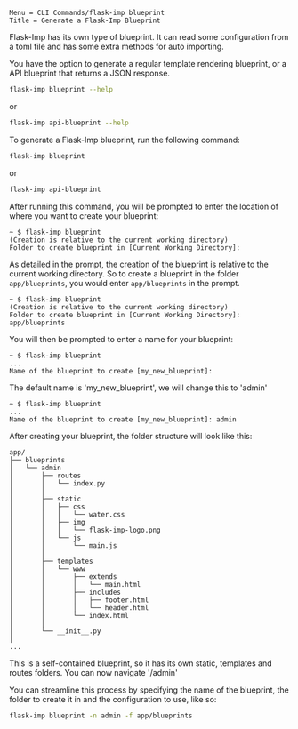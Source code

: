 ```
Menu = CLI Commands/flask-imp blueprint
Title = Generate a Flask-Imp Blueprint
```

Flask-Imp has its own type of blueprint. It can read some configuration from a toml file and has some extra methods for
auto importing.

You have the option to generate a regular template rendering blueprint, or a API blueprint that returns a JSON response.

```bash
flask-imp blueprint --help
```
or
```bash
flask-imp api-blueprint --help
```

To generate a Flask-Imp blueprint, run the following command:

```bash
flask-imp blueprint
```
or 
```bash
flask-imp api-blueprint
```

After running this command, you will be prompted to enter the location of where you want to create your blueprint:

```text
~ $ flask-imp blueprint
(Creation is relative to the current working directory)
Folder to create blueprint in [Current Working Directory]: 
```

As detailed in the prompt, the creation of the blueprint is relative to the current working directory. So to create a
blueprint in the folder `app/blueprints`, you would enter `app/blueprints` in the prompt.

```text
~ $ flask-imp blueprint
(Creation is relative to the current working directory)
Folder to create blueprint in [Current Working Directory]: app/blueprints
```

You will then be prompted to enter a name for your blueprint:

```text
~ $ flask-imp blueprint
...
Name of the blueprint to create [my_new_blueprint]: 
```

The default name is 'my_new_blueprint', we will change this to 'admin'

```text
~ $ flask-imp blueprint
...
Name of the blueprint to create [my_new_blueprint]: admin
```

After creating your blueprint, the folder structure will look like this:

```text
app/
├── blueprints
│   └── admin
│       ├── routes
│       │   └── index.py
│       │
│       ├── static
│       │   ├── css
│       │   │   └── water.css
│       │   ├── img
│       │   │   └── flask-imp-logo.png
│       │   └── js
│       │       └── main.js
│       │
│       ├── templates
│       │   └── www
│       │       ├── extends
│       │       │   └── main.html
│       │       ├── includes
│       │       │   ├── footer.html
│       │       │   └── header.html
│       │       └── index.html
│       │
│       └── __init__.py
│
...
```

This is a self-contained blueprint, so it has its own static, templates and routes folders. 
You can now navigate '/admin'

You can streamline this process by specifying the name of the blueprint, the folder to 
create it in and the configuration to use, like so:

```bash
flask-imp blueprint -n admin -f app/blueprints
```